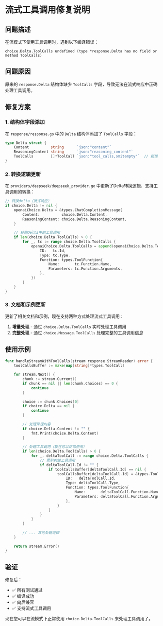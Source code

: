# 流式工具调用修复说明

## 问题描述

在流模式下使用工具调用时，遇到以下编译错误：
```
choice.Delta.ToolCalls undefined (type *response.Delta has no field or method ToolCalls)
```

## 问题原因

原来的 `response.Delta` 结构体缺少 `ToolCalls` 字段，导致无法在流式响应中正确处理工具调用。

## 修复方案

### 1. 结构体字段添加

在 `response/response.go` 中的 `Delta` 结构体添加了 `ToolCalls` 字段：

```go
type Delta struct {
    Content          string      `json:"content"`
    ReasoningContent string      `json:"reasoning_content"`
    ToolCalls        []*ToolCall `json:"tool_calls,omitempty"`  // 新增字段
}
```

### 2. 转换逻辑更新

在 `providers/deepseek/deepseek_provider.go` 中更新了Delta转换逻辑，支持工具调用的转换：

```go
// 转换delta（流式响应）
if choice.Delta != nil {
    openaiChoice.Delta = &types.ChatCompletionMessage{
        Content:          choice.Delta.Content,
        ReasoningContent: choice.Delta.ReasoningContent,
    }
    
    // 转换Delta中的工具调用
    if len(choice.Delta.ToolCalls) > 0 {
        for _, tc := range choice.Delta.ToolCalls {
            openaiChoice.Delta.ToolCalls = append(openaiChoice.Delta.ToolCalls, types.ToolCall{
                ID:   tc.Id,
                Type: tc.Type,
                Function: types.ToolFunction{
                    Name:       tc.Function.Name,
                    Parameters: tc.Function.Arguments,
                },
            })
        }
    }
}
```

### 3. 文档和示例更新

更新了相关文档和示例，现在支持两种方式处理流式工具调用：

1. **增量处理** - 通过 `choice.Delta.ToolCalls` 实时处理工具调用
2. **完整处理** - 通过 `choice.Message.ToolCalls` 处理完整的工具调用信息

## 使用示例

```go
func handleStreamWithToolCalls(stream response.StreamReader) error {
    toolCallsBuffer := make(map[string]*types.ToolCall)
    
    for stream.Next() {
        chunk := stream.Current()
        if chunk == nil || len(chunk.Choices) == 0 {
            continue
        }
        
        choice := chunk.Choices[0]
        if choice.Delta == nil {
            continue
        }
        
        // 处理常规内容
        if choice.Delta.Content != "" {
            fmt.Print(choice.Delta.Content)
        }
        
        // 处理工具调用（现在可以正常使用）
        if len(choice.Delta.ToolCalls) > 0 {
            for _, deltaToolCall := range choice.Delta.ToolCalls {
                // 累积构建工具调用
                if deltaToolCall.Id != "" {
                    if toolCallsBuffer[deltaToolCall.Id] == nil {
                        toolCallsBuffer[deltaToolCall.Id] = &types.ToolCall{
                            ID:   deltaToolCall.Id,
                            Type: deltaToolCall.Type,
                            Function: types.ToolFunction{
                                Name:       deltaToolCall.Function.Name,
                                Parameters: deltaToolCall.Function.Arguments,
                            },
                        }
                    }
                }
            }
        }
        
        // ... 其他处理逻辑
    }
    
    return stream.Error()
}
```

## 验证

修复后：
- ✅ 所有测试通过
- ✅ 编译成功
- ✅ 向后兼容
- ✅ 支持流式工具调用

现在您可以在流模式下正常使用 `choice.Delta.ToolCalls` 来处理工具调用了。 